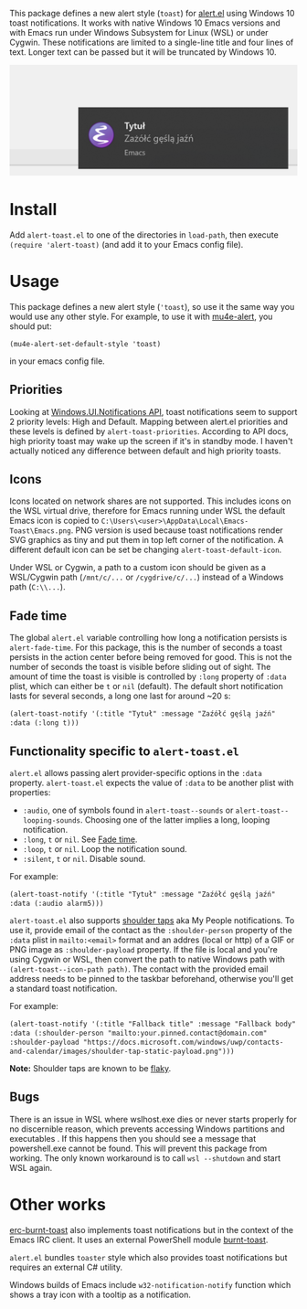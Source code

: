 This package defines a new alert style (`toast`) for
[alert.el](https://github.com/jwiegley/alert) using Windows 10 toast
notifications. It works with native Windows 10 Emacs versions and with Emacs run
under Windows Subsystem for Linux (WSL) or under Cygwin. These notifications are
limited to a single-line title and four lines of text. Longer text can be passed
but it will be truncated by Windows 10.

![](alert-toast.png "alert-toast.el notification")

# Install
Add `alert-toast.el` to one of the directories in `load-path`, then execute `(require 'alert-toast)` (and add it to your Emacs config file).

# Usage
This package defines a new alert style (`'toast`), so use it the same way you would use any other style.  For example, to use it with [mu4e-alert](https://github.com/iqbalansari/mu4e-alert), you should put:
``` emacs-lisp
(mu4e-alert-set-default-style 'toast)
```
in your emacs config file.

## Priorities
Looking at [Windows.UI.Notifications
API](https://docs.microsoft.com/en-us/uwp/api/windows.ui.notifications.toastnotification?view=winrt-19041),
toast notifications seem to support 2 priority levels: High and Default. Mapping
between alert.el priorities and these levels is defined by
`alert-toast-priorities`. According to API docs, high priority toast may wake up the screen if it's in standby mode.  I haven't actually noticed any difference between default and high priority toasts.

## Icons
Icons located on network shares are not supported. This includes icons on the
WSL virtual drive, therefore for Emacs running under WSL the default Emacs icon
is copied to `C:\Users\<user>\AppData\Local\Emacs-Toast\Emacs.png`. PNG version
is used because toast notifications render SVG graphics as tiny and put them in
top left corner of the notification. A different default icon can be set be
changing `alert-toast-default-icon`.

Under WSL or Cygwin, a path to a custom icon should be given as a WSL/Cygwin
path (`/mnt/c/...` or `/cygdrive/c/...`) instead of a Windows path (`C:\\...`).

## Fade time
The global `alert.el` variable controlling how long a notification persists is `alert-fade-time`. For this package, this is the number of seconds a toast persists in the action center before being removed for good. This is not the number of seconds the toast is visible before sliding out of sight. The amount of time the toast is visible is controlled by `:long` property of `:data` plist, which can either be `t` or `nil` (default).  The default short notification lasts for several seconds, a long one last for around ~20 s:

``` emacs-lisp
(alert-toast-notify '(:title "Tytuł" :message "Zaźółć gęślą jaźń" :data (:long t)))
```

## Functionality specific to `alert-toast.el`
`alert.el` allows passing alert provider-specific options in the `:data` property. `alert-toast.el` expects the value of `:data` to be another plist with properties:

- `:audio`, one of symbols found in `alert-toast--sounds` or `alert-toast--looping-sounds`.
  Choosing one of the latter implies a long, looping notification.
- `:long`, `t` or `nil`. See [Fade time](#fade-time).
- `:loop`, `t` or `nil`. Loop the notification sound.
- `:silent`, `t` or `nil`. Disable sound.

For example:
``` emacs-lisp
(alert-toast-notify '(:title "Tytuł" :message "Zaźółć gęślą jaźń" :data (:audio alarm5)))
```

`alert-toast.el` also supports [shoulder taps](https://docs.microsoft.com/en-us/windows/uwp/contacts-and-calendar/my-people-notifications) aka My People notifications. To use it, provide email of the contact as the `:shoulder-person` property of the `:data` plist in `mailto:<email>` format and an addres (local or http) of a GIF or PNG image as `:shoulder-payload` property.  If the file is local and you're using Cygwin or WSL, then convert the path to native Windows path with `(alert-toast--icon-path path)`. The contact with the provided email address needs to be pinned to the taskbar beforehand, otherwise you'll get a standard toast notification.

For example:

``` emacs-lisp
(alert-toast-notify '(:title "Fallback title" :message "Fallback body" :data (:shoulder-person "mailto:your.pinned.contact@domain.com" :shoulder-payload "https://docs.microsoft.com/windows/uwp/contacts-and-calendar/images/shoulder-tap-static-payload.png")))
```

**Note:** Shoulder taps are known to be [flaky](https://github.com/Windos/BurntToast/issues/66). 

## Bugs
There is an issue in WSL where wslhost.exe dies or never starts properly for no
discernible reason, which prevents accessing Windows partitions and executables
[](https://github.com/microsoft/WSL/issues/6161). If this happens then you should
see a message that powershell.exe cannot be found. This will prevent this
package from working. The only known workaround is to call `wsl --shutdown` and
start WSL again.

# Other works
[erc-burnt-toast](https://github.com/mplscorwin/erc-burnt-toast) also implements toast notifications but in the context of the Emacs IRC client. It uses an external PowerShell module [burnt-toast](https://github.com/Windos/BurntToast).

`alert.el` bundles `toaster` style which also provides toast notifications but requires an external C# utility.

Windows builds of Emacs include `w32-notification-notify` function which shows a tray icon with a tooltip as a notification.
